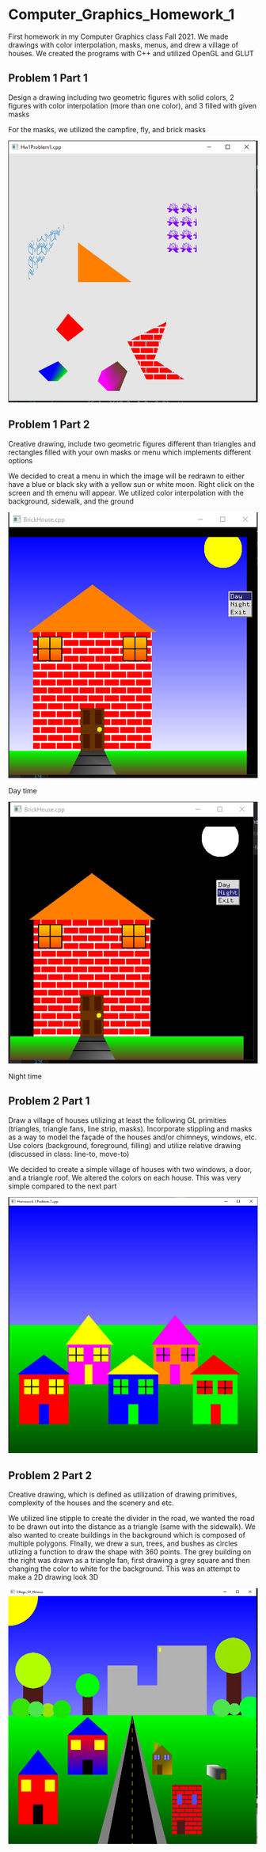 # Computer_Graphics_Homework_1
First homework in my Computer Graphics class Fall 2021. We made drawings with color interpolation, masks, menus, and drew a village of houses. We created the programs with C++ and utilized OpenGL and GLUT

## Problem 1 Part 1
Design a drawing including two geometric figures with solid colors, 2 figures with color interpolation (more than one color), and 3 filled with given masks

For the masks, we utilized the campfire, fly, and brick masks

![Problem1_1](/Images/Hw1Problem1.PNG)

## Problem 1 Part 2 
Creative drawing, include two geometric figures different than triangles and rectangles filled with your own masks or menu which implements different options

We decided to creat a menu in which the image will be redrawn to either have a blue or black sky with a yellow sun or white moon. Right click on the screen and th emenu will appear. We utilized color interpolation with the background, sidewalk, and the ground

![Problem1_2](/Images/Hw1Problem1Creative_1.PNG)

Day time


![Problem1_2](/Images/Hw1Problem1Creative_2.PNG)

Night time

## Problem 2 Part 1
Draw a village of houses utilizing at least the following GL primities (triangles, triangle fans, line strip, masks). Incorporate stippling and masks as a way to model the façade of the houses and/or chimneys, windows, etc. Use colors (background, foreground, filling) and utilize relative drawing (discussed in class: line-to, move-to)

We decided to create a simple village of houses with two windows, a door, and a triangle roof. We altered the colors on each house. This was very simple compared to the next part

![Problem2_1](/Images/Hw1Problem2.PNG)

## Problem 2 Part 2
Creative drawing, which is defined as utilization of drawing primitives, complexity of the houses and the scenery and etc. 

We utilized line stipple to create the divider in the road, we wanted the road to be drawn out into the distance as a triangle (same with the sidewalk). We also wanted to create buildings in the background which is composed of multiple polygons. FInally, we drew a sun, trees, and bushes as circles utlizing a function to draw the shape with 360 points. The grey building on the right was drawn as a triangle fan, first drawing a grey square and then changing the color to white for the background. This was an attempt to make a 2D drawing look 3D

![Problem2_2](/Images/Hw1Problem2Creative.PNG)

